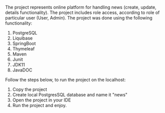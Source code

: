The project represents online platform for handling news (create, update, details functionality). 
The project includes role access, according to role of particular user (User, Admin). 
The project was done using the following functionality:
1. PostgreSQL
2. Liquibase
3. SpringBoot
4. Thymeleaf
5. Maven
6. Junit
7. JDK11
8. JavaDOC

Follow the steps below, to run the project on the localhost:
1. Copy the project
2. Create local PostgresSQL database and name it "news"
3. Open the project in your IDE
4. Run the project and enjoy.
